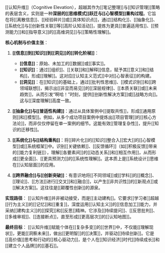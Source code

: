 [[认知升维]]（Cognitive Elevation），超越其作为[[笔记整理]]与[[知识管理]]策略的表层含义，实则是一种**深层的[[思维模式]]跃迁与[[心智模型]]重构过程**。它旨在将[[离散信息]]、[[经验碎片]]或[[具体知识点]]，通过[[结构化]]、[[抽象化]]、[[系统化]]与[[创新性关联]]等[[高阶认知活动]]，提炼为更具[[普遍适用性]]、[[预测能力]]和[[指导意义]]的[[高维洞见]]与[[策略性理解]]。

**核心机制与价值主张**：

1.  **[[信息]]到[[知识]]到[[洞见]]的[[转化阶梯]]**：
    *   **[[信息]]**：原始、未加工的[[数据]]或[[事实]]。
    *   **[[知识]]**：通过[[组织]]、[[关联]]和[[解释]]信息，赋予其[[意义]]和[[结构]]，形成[[理解]]。这对应[[认知主义范式]]中对[[心智表征]]的构建。
    *   **[[洞见]]**：在[[知识]]的基础上，通过[[批判性思维]]、[[模式识别]]和[[跨领域联想]]，揭示出[[非显而易见]]的[[深层规律]]、[[本质关联]]或[[未来趋势]]，从而引发“啊哈！”时刻，提供[[创新性解决方案]]或[[战略方向]]。这与[[深度理解]]高度一致。

2.  **[[抽象化]]与[[普适性构建]]**：通过从具体案例中[[提取共性]]，形成[[通用原则]]和[[模型]]。例如，从多个成功项目案例中提炼出[[项目管理]]的[[核心方法论]]，而非仅仅停留在单一案例的细节。这能有效[[管理复杂性]]，提升[[知识的迁移性]]。

3.  **[[系统化]]与[[结构重构]]**：将[[碎片化]]的[[知识]]整合入[[宏大]]的[[心智模型]]或[[系统框架]]中。识别[[关键依赖]]、[[反馈循环]]（如[[积极反馈]]带来的[[能力复利链]]），理解[[各要素间]]的[[动态关系]]和[[相互作用]]，从而形成[[更全面]]、[[更具预测力]]的[[系统性理解]]。这本质上是[[系统设计]]思维在[[认知层面]]的应用。

4.  **[[跨界融合]]与[[创新突破]]**：有意识地将[[不同领域]]或[[学科]]的[[概念]]、[[理论]]、[[方法]]进行[[交叉]]和[[融合]]，以产生[[非共识性]]的[[新观点]]或[[解决方案]]。这往往是[[颠覆性创新]]的源泉。

**实现路径**：
[[认知升维]]并非被动接受，而是[[主动建构]]。它要求[[学习者]]超越[[行为主义]]的[[记忆]]和[[重复]]，深度运用[[认知主义]]的[[信息加工]]能力，并采纳[[建构主义]]的[[探究]]和[[反思]]精神。它涉及[[持续提问]]、[[反思批判]]、[[多维审视]]、[[连接断点]]，直至形成[[更高层次]]的[[认知地图]]。

**最终目标**：
[[认知升维]]赋能个体在[[复杂多变]]的[[世界]]中，不仅能[[理解现状]]，更能[[洞察未来]]，做出[[更明智]]的[[决策]]，并驱动[[持续创新]]。它是[[高价值]]思考和行动的[[核心驱动力]]，是个人在[[知识经济]]时代[[持续成长]]和[[建立个人品牌]]的[[基石]]。